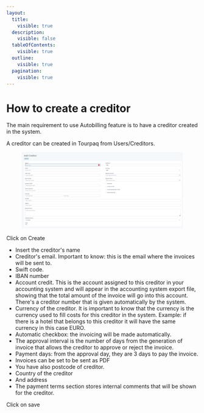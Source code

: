 ```yaml
---
layout:
  title:
    visible: true
  description:
    visible: false
  tableOfContents:
    visible: true
  outline:
    visible: true
  pagination:
    visible: true
---
```


# How to create a creditor

The main requirement to use Autobilling feature is to have a creditor created in the system.&#x20;

A creditor can be created in Tourpaq from Users/Creditors.

<figure><img src="../.gitbook/assets/image (17) (1) (1) (1).png" alt=""><figcaption></figcaption></figure>

Click on Create

* Insert the creditor's name&#x20;
* Creditor's email. Important to know: this is the email where the invoices will be sent to.&#x20;
* Swift code.&#x20;
* IBAN number&#x20;
* Account credit. This is the account assigned to this creditor in your accounting system and will appear in the accounting system export file, showing that the total amount of the invoice will go into this account. There's a creditor number that is given automatically by the system.&#x20;
* Currency of the creditor. It is important to know that the currency is the currency used to fill costs for this creditor in the system. Example: if there is a hotel that belongs to this creditor it will have the same currency in this case EURO.&#x20;
* Automatic checkbox: the invoicing will be made automatically.&#x20;
* The approval interval is the number of days from the generation of invoice that allows the creditor to approve or reject the invoice.&#x20;
* Payment days: from the approval day, they are 3 days to pay the invoice.&#x20;
* Invoices can be set to be sent as PDF
* You have also postcode of creditor.&#x20;
* Country of the creditor&#x20;
* And address&#x20;
* The payment terms section stores internal comments that will be shown for the creditor.&#x20;

Click on save

